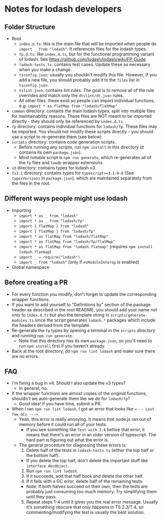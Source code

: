 # Notes for lodash developers

## Folder Structure

-   Root
    -   `index.d.ts`: this is the main file that will be imported when people do `import _ from "lodash"`.
        It references files for the lodash types.
    -   `fp.d.ts`: like `index.d.ts`, but for the functional programming variant of lodash.
        See https://github.com/lodash/lodash/wiki/FP-Guide.
    -   `lodash-tests.ts`: contains test cases. Update these as necessary when you make a change.
    -   `tsconfig.json`: usually you shouldn't modify this file. However, if you add a new file, you should
        probably add it to the `files` list in `tsconfig.json`.
    -   `tslint.json`: contains lint rules. The goal is to remove all of the rule overrides and match only the `dtslint/dt.json` rules.
    -   All other files: these exist so people can import individual functions, e.g. `import * as flatMap from "lodash/flatMap"`
-   `common` directory: contains the main lodash types, split into multiple files for maintainability reasons.
    These files are NOT meant to be imported directly - they should only be referenced by `index.d.ts`.
-   `fp` directory: contains individual functions for `lodash/fp`. These files may be imported.
    You should not modify these scripts directly - you should use a script to re-generate them (see below).
-   `scripts` directory: contains code generation scripts.
    -   Before running any scripts, run `npm install` in this directory (it contains its own `package.json`).
    -   Most notable script is `npm run generate`, which re-generates all of the `fp` files and `lowdb` wrapper extensions.
-   `v3` directory: contains types for lodash v3.
-   `ts3.1` directory: contains types for `typescript>=3.1.0-0` (See `typesVersions` in `package.json`), which are maintained separately from the files in the root.

## Different ways people might use lodash

-   Importing
    -   `import * as _ from "lodash"`
    -   `import * as _ from "lodash/fp"`
    -   `import { flatMap } from "lodash"`
    -   `import { flatMap } from "lodash/fp"`
    -   `import * as flatMap from "lodash/flatMap"`
    -   `import * as flatMap from "lodash/fp/flatMap"`
    -   `import * as flatMap from "lodash.flatmap"` (requires `npm install lodash.flatmap`)
    -   `import _ = require("lodash")`
    -   `import _ from "lodash"` (only if `esModuleInterop` is enabled)
-   Global namespace

## Before creating a PR

-   For every function you modify, don't forget to update the corresponding wrapper functions.
-   If you want to add yourself to "Definitions by" section of the package header as described in the root README,
    you should add your name not only to `index.d.ts` but also the template string in `scripts/generate-modules.ts`
    since the script generates `lodash.*` packages which include the headers derived from the template.
-   Re-generate the `fp` types by opening a terminal in the `scripts` directory and running `npm run generate`.
    -   Note that this directory has its own `package.json`, so you'll need to run `npm install` first if you haven't already.
-   Back at the root directory, do `npm run lint lodash` and make sure there are no errors.

## FAQ

-   I'm fixing a bug in v4. Should I also update the v3 types?
    -   In general, no.
-   If the wrapper functions are almost copies of the original functions, shouldn't we auto-generate them like we do for `lodash/fp`?
    -   Good idea! If you have time, submit a PR.
-   When I ran `npm run lint lodash`, I got an error that looks like `<--- Last few GCs --->`.
    -   Yeah, this error is really annoying. It means that node.js ran out of memory before it could run all of your tests.
        -   If you see something like `Test with 2.6` before that error, it means that there's an error in an older version of typescript.
            The hard part is figuring out what the error is.
    -   The general procedure for diagnosing these errors is:
        1. Delete half of the tests in `lodash-tests.ts` (either the top half or the bottom half).
        -   If you delete the top half, don't delete the important stuff like `interface AbcObject`.
        2. Run `npm run lint lodash`.
        3. If it succeeds, add that half back and delete the other half.
        4. If it fails with a GC error, delete half of the remaining tests.
        -   Note: If both halves succeed on their own, then the tests are probably just consuming too much memory. Try simplifying them until they pass.
        5. Repeat steps 1-4 until it gives you the real error message. Usually it's something obscure that only happens in TS 2.3/T.4,
           so commenting/modifying the test is usually the best solution.
